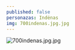 ```yaml
---
published: false
personazas: Indėnas
img: 700indenas.jpg.jpg
---
```

![700indenas.jpg.jpg]({{site.baseurl}}/img/personazai/700indenas.jpg.jpg)
